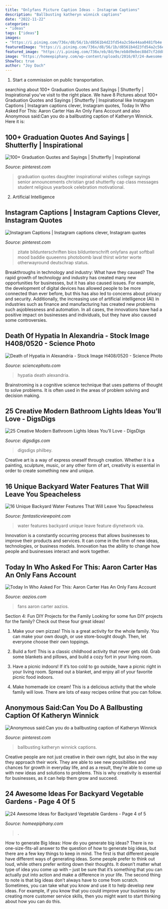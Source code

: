 ```yaml
---
title: "Onlyfans Picture Caption Ideas - Instagram Captions"
description: "Ballbusting katheryn winnick captions"
date: "2022-11-22"
categories:
- "ideas"
tags: ["ideas"]
images:
- "https://i.pinimg.com/736x/d8/56/1b/d8561b4d23fd54a2c56e44aa0481fb4e.jpg"
featuredImage: "https://i.pinimg.com/736x/d8/56/1b/d8561b4d23fd54a2c56e44aa0481fb4e.jpg"
featured_image: "https://i.pinimg.com/736x/eb/8d/9e/eb8d9ebec88d7cf2dd83e3c7118a1bbb--katheryn-winnick-anonymous.jpg"
image: "https://homeepiphany.com/wp-content/uploads/2016/07/24-Awesome-Ideas-for-Backyard-Vegetable-Gardens-title.jpg"
ShowToc: true
author: "Joy Dach"
---
```



1) Start a commission on public transportation.

	

		
searching about 100+ Graduation Quotes and Sayings | Shutterfly | Inspirational you've visit to the right place. We have 8 Pictures about 100+ Graduation Quotes and Sayings | Shutterfly | Inspirational like Instagram Captions | Instagram captions clever, Instagram quotes, Today In Who Asked For This: Aaron Carter Has An Only Fans Account and also Anonymous said:Can you do a ballbusting caption of Katheryn Winnick. Here it is:
		
    
## 100+ Graduation Quotes And Sayings | Shutterfly | Inspirational

<img loading=lazy src="https://i.pinimg.com/736x/91/5d/58/915d58c3bb430d9debc2a4d3cb7a76f9--graduation-quotes-inspirational-christian-graduation-cap-ideas.jpg" onerror="this.onerror=null;this.src='https://tse2.mm.bing.net/th?id=OIP.X6ljUKH5ciW4YYcUkG_7BAHaKM&amp;pid=15.1';" alt="100+ Graduation Quotes and Sayings | Shutterfly | Inspirational">

_Source: pinterest.com_

>graduation quotes daughter inspirational wishes college sayings senior announcements christian grad shutterfly cap class messages student religious yearbook celebration motivational. 

	

2. Artificial Intelligence 

    
## Instagram Captions | Instagram Captions Clever, Instagram Quotes

<img loading=lazy src="https://i.pinimg.com/736x/d8/56/1b/d8561b4d23fd54a2c56e44aa0481fb4e.jpg" onerror="this.onerror=null;this.src='https://tse4.mm.bing.net/th?id=OIP.6GSVexCzEtutc2SI88NzbQHaNH&amp;pid=15.1';" alt="Instagram Captions | Instagram captions clever, Instagram quotes">

_Source: pinterest.com_

>zitate bildunterschriften bios bildunterschrift onlyfans ayat softball mood baddie quueenns photobomb laval thirst wörter worte otherwayround deutschrap status. 

	

Breakthroughs in technology and industry: What have they caused?
The rapid growth of technology and industry has created many new opportunities for businesses, but it has also caused issues. For example, the development of digital devices has allowed people to be more connected than ever before, but this has also led to concerns about privacy and security. Additionally, the increasing use of artificial intelligence (AI) in industries such as finance and manufacturing has created new problems such asjoblessness and automation. In all cases, the innovations have had a positive impact on businesses and individuals, but they have also caused some controversies.

    
## Death Of Hypatia In Alexandria - Stock Image H408/0520 - Science Photo

<img loading=lazy src="https://www.sciencephoto.com/image/226059/530wm" onerror="this.onerror=null;this.src='https://tse3.mm.bing.net/th?id=OIP.TJOYPGvOObsTElbd6omJcAHaE8&amp;pid=15.1';" alt="Death of Hypatia in Alexandria - Stock Image H408/0520 - Science Photo">

_Source: sciencephoto.com_

>hypatia death alexandria. 

	

Brainstroming is a cognitive science technique that uses patterns of thought to solve problems. It is often used in the areas of problem solving and decision making.

    
## 25 Creative Modern Bathroom Lights Ideas You’ll Love - DigsDigs

<img loading=lazy src="https://www.digsdigs.com/photos/creative-modern-bathroom-lights-ideas-youll-love-12.jpg" onerror="this.onerror=null;this.src='https://tse1.mm.bing.net/th?id=OIP.2q3Wd0ZRO1EBqkHL423B5QHaJ4&amp;pid=15.1';" alt="25 Creative Modern Bathroom Lights Ideas You’ll Love - DigsDigs">

_Source: digsdigs.com_

>digsdigs philbey. 

	

Creative art is a way of express oneself through creation. Whether it is a painting, sculpture, music, or any other form of art, creativity is essential in order to create something new and unique.

    
## 16 Unique Backyard Water Features That Will Leave You Speacheless

<img loading=lazy src="http://www.fantasticviewpoint.com/wp-content/uploads/2015/10/BP_DYCR903H_water-feature-wall_h.jpg.rend_.hgtvcom.1280.853-634x423.jpeg" onerror="this.onerror=null;this.src='https://tse4.mm.bing.net/th?id=OIP.y6vzBzgHX_4mkKHKZevGfwHaE8&amp;pid=15.1';" alt="16 Unique Backyard Water Features That Will Leave You Speacheless">

_Source: fantasticviewpoint.com_

>water features backyard unique leave feature diynetwork via. 

	

Innovation is a constantly occurring process that allows businesses to improve their products and services. It can come in the form of new ideas, technologies, or business models. Innovation has the ability to change how people and businesses interact and work together.

    
## Today In Who Asked For This: Aaron Carter Has An Only Fans Account

<img loading=lazy src="http://aazios.com/sites/default/files/styles/facebook_og_image/public/2020-03/feqasvds.jpg?h=f2979ab6&amp;itok=qrH7AyoS" onerror="this.onerror=null;this.src='https://tse4.mm.bing.net/th?id=OIP.g2Qe8PKcAnvAndhWrQfNqwHaD4&amp;pid=15.1';" alt="Today In Who Asked For This: Aaron Carter Has An Only Fans Account">

_Source: aazios.com_

>fans aaron carter aazios. 

	

Section 4: Fun DIY Projects for the Family
Looking for some fun DIY projects for the family? Check out these four great ideas!
1. Make your own pizzas! This is a great activity for the whole family. You can make your own dough, or use store-bought dough. Then, let everyone choose their own toppings.

2. Build a fort! This is a classic childhood activity that never gets old. Grab some blankets and pillows, and build a cozy fort in your living room.

3. Have a picnic indoors! If it’s too cold to go outside, have a picnic right in your living room. Spread out a blanket, and enjoy all of your favorite picnic food indoors.

4. Make homemade ice cream! This is a delicious activity that the whole family will love. There are lots of easy recipes online that you can follow.

    
## Anonymous Said:Can You Do A Ballbusting Caption Of Katheryn Winnick

<img loading=lazy src="https://i.pinimg.com/736x/eb/8d/9e/eb8d9ebec88d7cf2dd83e3c7118a1bbb--katheryn-winnick-anonymous.jpg" onerror="this.onerror=null;this.src='https://tse1.mm.bing.net/th?id=OIP.fh4_dDm0kzlwsRqa5H_ObQHaK6&amp;pid=15.1';" alt="Anonymous said:Can you do a ballbusting caption of Katheryn Winnick">

_Source: pinterest.com_

>ballbusting katheryn winnick captions. 

	

Creative people are not just creative in their own right, but also in the way they approach their work. They are able to see new possibilities and chances for growth in everyday life, and as a result, they're able to come up with new ideas and solutions to problems. This is why creativity is essential for businesses, as it can help them grow and succeed.

    
## 24 Awesome Ideas For Backyard Vegetable Gardens - Page 4 Of 5

<img loading=lazy src="https://homeepiphany.com/wp-content/uploads/2016/07/24-Awesome-Ideas-for-Backyard-Vegetable-Gardens-title.jpg" onerror="this.onerror=null;this.src='https://tse4.mm.bing.net/th?id=OIP.kkoMC70FigtK6e6SP_jLgAHaFB&amp;pid=15.1';" alt="24 Awesome Ideas for Backyard Vegetable Gardens - Page 4 of 5">

_Source: homeepiphany.com_

>. 

	

How to generate Big Ideas: How do you generate big ideas?
There is no one-size-fits-all answer to the question of how to generate big ideas, but there are a few key things to keep in mind. The first is that different people have different ways of generating ideas. Some people prefer to think out loud, while others prefer writing down their thoughts. It doesn’t matter what type of idea you come up with – just be sure that it’s something that you can actually put into action and make a difference in your life. 
The second thing to note is that big ideas don’t always have to come from scratch. Sometimes, you can take what you know and use it to help develop new ideas. For example, if you know that you could improve your business by creating more customer service skills, then you might want to start thinking about how you can do this.

